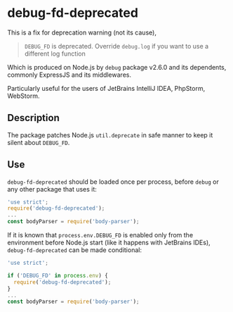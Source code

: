 # debug-fd-deprecated

This is a fix for deprecation warning (not its cause),

> `DEBUG_FD` is deprecated. Override `debug.log` if you want to use a different log function

Which is produced on Node.js by `debug` package v2.6.0 and its dependents, commonly ExpressJS and its middlewares.

Particularly useful for the users of JetBrains IntelliJ IDEA, PhpStorm, WebStorm.

## Description

The package patches Node.js `util.deprecate` in safe manner to keep it silent about `DEBUG_FD`.

## Use

`debug-fd-deprecated` should be loaded once per process, before `debug` or any other package that uses it:

```js
'use strict';
require('debug-fd-deprecated');
...
const bodyParser = require('body-parser');
```

If it is known that `process.env.DEBUG_FD` is enabled only from the environment before Node.js start (like it happens with JetBrains IDEs), `debug-fd-deprecated` can be made conditional:


```js
'use strict';

if ('DEBUG_FD' in process.env) {
  require('debug-fd-deprecated');
}
...
const bodyParser = require('body-parser');
```
